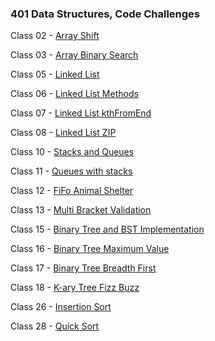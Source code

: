 ### 401 Data Structures, Code Challenges

Class 02 - [Array Shift](https://github.com/Jarrell28/data-structures-and-algorithms/tree/master/javascript/code-challenges/arrayShift)

Class 03 - [Array Binary Search](https://github.com/Jarrell28/data-structures-and-algorithms/tree/master/javascript/code-challenges/arrayBinarySearch)

Class 05 - [Linked List](https://github.com/Jarrell28/data-structures-and-algorithms/tree/master/javascript/code-challenges/linkedList)

Class 06 - [Linked List Methods](https://github.com/Jarrell28/data-structures-and-algorithms/tree/master/javascript/code-challenges/linkedList)

Class 07 - [Linked List kthFromEnd](https://github.com/Jarrell28/data-structures-and-algorithms/tree/master/javascript/code-challenges/linkedList)

Class 08 - [Linked List ZIP](https://github.com/Jarrell28/data-structures-and-algorithms/tree/master/javascript/code-challenges/llZip)

Class 10 - [Stacks and Queues](https://github.com/Jarrell28/data-structures-and-algorithms/tree/master/javascript/code-challenges/stacksAndQueues)

Class 11 - [Queues with stacks](https://github.com/Jarrell28/data-structures-and-algorithms/tree/master/javascript/code-challenges/queueWithStacks)

Class 12 - [FiFo Animal Shelter](https://github.com/Jarrell28/data-structures-and-algorithms/tree/master/javascript/code-challenges/fifoAnimalShelter)

Class 13 - [Multi Bracket Validation](https://github.com/Jarrell28/data-structures-and-algorithms/tree/master/javascript/code-challenges/multiBracketValidation)

Class 15 - [Binary Tree and BST Implementation](https://github.com/Jarrell28/data-structures-and-algorithms/tree/master/javascript/code-challenges/tree)

Class 16 - [Binary Tree Maximum Value](https://github.com/Jarrell28/data-structures-and-algorithms/tree/master/javascript/code-challenges/BinaryTree)

Class 17 - [Binary Tree Breadth First](https://github.com/Jarrell28/data-structures-and-algorithms/tree/master/javascript/code-challenges/BinaryTree)

Class 18 - [K-ary Tree Fizz Buzz](https://github.com/Jarrell28/data-structures-and-algorithms/tree/master/javascript/code-challenges/fizzBuzzTree)

Class 26 - [Insertion Sort](https://github.com/Jarrell28/data-structures-and-algorithms/tree/master/javascript/code-challenges/insertionSort)

Class 28 - [Quick Sort](https://github.com/Jarrell28/data-structures-and-algorithms/tree/master/javascript/code-challenges/quickSort)

